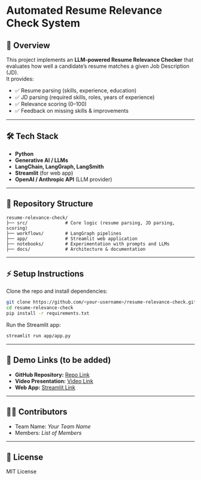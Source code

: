 # Automated Resume Relevance Check System

## 📌 Overview
This project implements an **LLM-powered Resume Relevance Checker** that evaluates how well a candidate’s resume matches a given Job Description (JD).  
It provides:
- ✅ Resume parsing (skills, experience, education)
- ✅ JD parsing (required skills, roles, years of experience)
- ✅ Relevance scoring (0–100)
- ✅ Feedback on missing skills & improvements

---

## 🛠️ Tech Stack
- **Python**
- **Generative AI / LLMs**
- **LangChain, LangGraph, LangSmith**
- **Streamlit** (for web app)
- **OpenAI / Anthropic API** (LLM provider)

---

## 📂 Repository Structure
```
resume-relevance-check/
├── src/              # Core logic (resume parsing, JD parsing, scoring)
├── workflows/        # LangGraph pipelines
├── app/              # Streamlit web application
├── notebooks/        # Experimentation with prompts and LLMs
├── docs/             # Architecture & documentation
```

---

## ⚡ Setup Instructions
Clone the repo and install dependencies:
```bash
git clone https://github.com/<your-username>/resume-relevance-check.git
cd resume-relevance-check
pip install -r requirements.txt
```

Run the Streamlit app:
```bash
streamlit run app/app.py
```

---

## 🎥 Demo Links (to be added)
- **GitHub Repository:** [Repo Link]()
- **Video Presentation:** [Video Link]()
- **Web App:** [Streamlit Link]()

---

## 👨‍💻 Contributors
- Team Name: *Your Team Name*
- Members: *List of Members*

---

## 📜 License
MIT License
